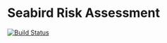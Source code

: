 Seabird Risk Assessment
========================
 
 [![Build Status](https://app.travis-ci.com/cttedwards/sra.svg?branch=master)](https://app.travis-ci.com/cttedwards/sra)
 
 
